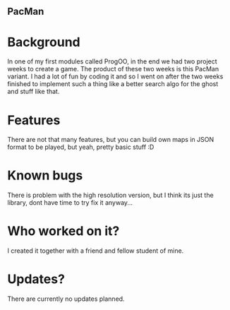 ## PacMan
# Background
In one of my first modules called ProgOO, in the end we had two project weeks to create a game. 
The product of these two weeks is this PacMan variant. I had a lot of fun by coding it and so 
I went on after the two weeks finished to implement such a thing like a better search algo for
the ghost and stuff like that.

# Features
There are not that many features, but you can build own maps in JSON format to be played, but yeah,
pretty basic stuff :D

# Known bugs
There is problem with the high resolution version, but I think its just the library, dont have time
to try fix it anyway...

# Who worked on it?
I created it together with a friend and fellow student of mine.

# Updates?
There are currently no updates planned.
